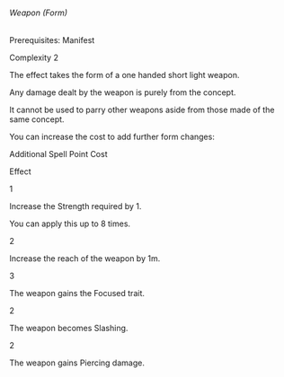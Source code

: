 ###### Weapon (Form)

Prerequisites: Manifest

Complexity 2

The effect takes the form of a one handed short light weapon.

Any damage dealt by the weapon is purely from the concept.

It cannot be used to parry other weapons aside from those made of the same concept.

You can increase the cost to add further form changes:

  

Additional Spell Point Cost

Effect

1

Increase the Strength required by 1.

You can apply this up to 8 times.

2

Increase the reach of the weapon by 1m.

3

The weapon gains the Focused trait.

2

The weapon becomes Slashing.

2

The weapon gains Piercing damage.